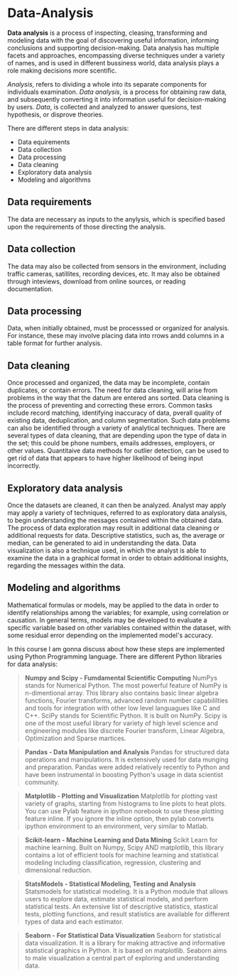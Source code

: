 # Data-Analysis

**Data analysis** is a process of inspecting, cleasing, transforming and modeling data with the goal of discovering useful information, informing conclusions and supporting decision-making. Data analysis has multiple facets and approaches, encompassing diverse techniques under a variety of names, and is used in different bussiness world, data analysis plays a role making decisions more scentific.

*Analysis*, refers to dividing a whole into its separate components for individuals examination. *Data analysis*, is a process for obtaining raw data, and subsequently converting it into information useful for decision-making by users. *Data*, is collected and analyzed to answer quesions, test hypothesis, or disprove theories.

There are different steps in data analysis:
  * Data equirements 
  * Data collection
  * Data processing
  * Data cleaning
  * Exploratory data analysis
  * Modeling and algorithms
 
 ## Data requirements
 The data are necessary as inputs to the anylysis, which is specified based upon the requirements of those directing the analysis.
 
 ## Data collection
 The data may also be collected from sensors in the environment, including traffic cameras, satillites, recording devices, etc. It may also be obtained through inteviews, download from online sources, or reading documentation.
 
 ## Data processing
 Data, when initially obtained, must be processsed or organized for analysis. For instance, these may involve placing data into rrows andd columns in a table format for further analysis.
 
 ## Data cleaning
 Once processed and organized, the data may be incomplete, contain duplicates, or contain errors. The need for data cleaning, will arise from problems in the way that the datum are entered ans sorted. Data cleaning is the process of preventing and correcting these errors. Common tasks include record matching, identifying inaccuracy of data, pverall quality of existing data, deduplication, and column segmentation. Such data problems can also be identified through a variety of analytical techniques. There are several types of data cleaning, that are depending upon the type of data in the set; this could be phone numbers, emails addresses, employers, or other values. Quantitaive data methods for outlier detection, can be used to get rid of data that appears to have higher likelihood of being input incorrectly.
 
 ## Exploratory data analysis
 Once the datasets are cleaned, it can then be analyzed. Analyst may apply may apply a variety of techniques, referred to as exploratory data analysis, to begin understanding the messages contained within the obtained data. The process of data exploration may result in additional data cleaning or additional requests for data. Descriptive statistics, such as, the average or median, can be generated to aid in understanding the data. Data visualization is also a technique used, in which the analyst is able to examine the data in a graphical format in order to obtain additional insights, regarding the messages within the data.
 
 ## Modeling and algorithms
 Mathematical formulas or models, may be applied to the data in order to identify  relationships among the variables; for example, using correlation or causation. In general terms, models may be developed to evaluate a specific variable based on other variables contained within the dataset, with some residual error depending on the implemented model's accuracy.

In this course I am gonna discuss about how these steps are implemented using Python Programming language. There are different Python libraries for data analysis:
 > **Numpy and Scipy - Fumdamental Scientific Computing**
   NumPys stands for Numerical Python. The most powerful feature of NumPy is n-dimentional array. This library also contains basic linear algebra functions, Fourier transforms, advanced random number capabililties and tools for integration with other low level languagues like C and C++.
   SciPy stands for Scientific Python. It is built on NumPy. Scipy is one of the most useful library for variety of high level science and engineering modules like discrete Fourier transform, Linear Algebra, Optimization and Sparse martices.
   
 > **Pandas - Data Manipulation and Analysis**
   Pandas for structured data operations and manipulations. It is extensively used for data munging and preparation. Pandas were added relatively recently to Python and have been instrumental in boosting Python's usage in data scientist community.
  
 > **Matplotlib - Plotting and Visualization**
   Matplotlib for plotting vast variety of graphs, starting from histograms to line plots to heat plots. You can use Pylab feature in ipython norebook to use these plotting feature inline. If you ignore the inline option, then pylab converts ipython environment to an environment, very similar to Matlab.
  
 > **Scikit-learn - Machine Learning and Data Mining**
   Scikit Learn for machine learning. Built on Numpy, Scipy AND matplotlib, this library contains a lot of efficient tools for machine learning and statistical modeling including classification, regression, clustering and dimensional reduction.
 
 > **StatsModels - Statistical Modeling, Testing and Analysis**
   Statsmodels for statistical modeling. It is a Python module that allows users to explore data, estimate statistical models, and perform statistical tests. An extensive list of descriptive statistics, stastical tests, plotting functions, and result statistics are available for different types of data and each estimator.
   
 > **Seaborn - For Statistical Data Visualization**
   Seaborn for statistical data visualization. It is a library for making attractive and informative statistical graphics in Python. It is based on matplotlib. Seaborn aims to male visualization a central part of exploring and understanding data.

